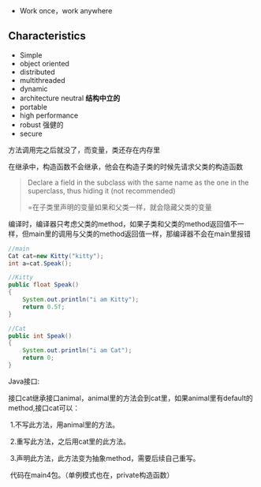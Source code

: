 - Work once，work anywhere

## Characteristics

- Simple
- object oriented
- distributed
- multithreaded
- dynamic
- architecture neutral  **结构中立的**
- portable
- high performance
- robust 强健的
- secure   

方法调用完之后就没了，而变量，类还存在内存里

在继承中，构造函数不会继承，他会在构造子类的时候先请求父类的构造函数

> Declare a field in the subclass with the same name as the one in the 
> superclass, thus hiding it (not recommended)
>
> =在子类里声明的变量如果和父类一样，就会隐藏父类的变量

编译时，编译器只考虑父类的method，如果子类和父类的method返回值不一样，但main里的调用与父类的method返回值一样，那编译器不会在main里报错

```java
//main
Cat cat=new Kitty("kitty");
int a=cat.Speak();
```

```java
//Kitty
public float Speak()
{
    System.out.println("i am Kitty");
    return 0.5f;
}
```

```java
//Cat
public int Speak()
{
    System.out.println("i am Cat");
    return 0;
}
```

Java接口:

接口cat继承接口animal，animal里的方法会到cat里，如果animal里有default的method,接口cat可以：

​	1.不写此方法，用animal里的方法。

​	2.重写此方法，之后用cat里的此方法。

​	3.声明此方法，此方法变为抽象method，需要后续自己重写。

​	代码在main4包。（单例模式也在，private构造函数）

